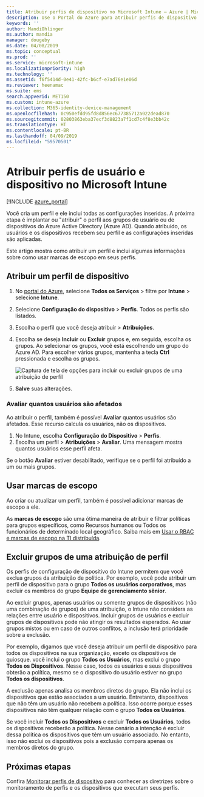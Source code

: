 ```yaml
---
title: Atribuir perfis de dispositivo no Microsoft Intune – Azure | Microsoft Docs
description: Use o Portal do Azure para atribuir perfis de dispositivo e políticas a usuários e a dispositivos. Saiba como excluir grupos de uma atribuição de perfil no Microsoft Intune.
keywords: ''
author: MandiOhlinger
ms.author: mandia
manager: dougeby
ms.date: 04/08/2019
ms.topic: conceptual
ms.prod: ''
ms.service: microsoft-intune
ms.localizationpriority: high
ms.technology: ''
ms.assetid: f6f5414d-0e41-42fc-b6cf-e7ad76e1e06d
ms.reviewer: heenamac
ms.suite: ems
search.appverid: MET150
ms.custom: intune-azure
ms.collection: M365-identity-device-management
ms.openlocfilehash: 0c950efdd95fd8d856ec677385712a022dead870
ms.sourcegitcommit: 02803863eba37ecf3d8823a7f1cd7c4f8e3bb42c
ms.translationtype: HT
ms.contentlocale: pt-BR
ms.lasthandoff: 04/09/2019
ms.locfileid: "59570501"
---
```

# <a name="assign-user-and-device-profiles-in-microsoft-intune"></a>Atribuir perfis de usuário e dispositivo no Microsoft Intune

[!INCLUDE [azure_portal](./includes/azure_portal.md)]

Você cria um perfil e ele inclui todas as configurações inseridas. A próxima etapa é implantar ou "atribuir" o perfil aos grupos de usuário ou de dispositivos do Azure Active Directory (Azure AD). Quando atribuído, os usuários e os dispositivos recebem seu perfil e as configurações inseridas são aplicadas.

Este artigo mostra como atribuir um perfil e inclui algumas informações sobre como usar marcas de escopo em seus perfis.

## <a name="assign-a-device-profile"></a>Atribuir um perfil de dispositivo

1. No [portal do Azure](https://portal.azure.com), selecione **Todos os Serviços** > filtre por **Intune** > selecione **Intune**.
2. Selecione **Configuração do dispositivo** > **Perfis**. Todos os perfis são listados.
3. Escolha o perfil que você deseja atribuir > **Atribuições**.
4. Escolha se deseja **Incluir** ou **Excluir** grupos e, em seguida, escolha os grupos. Ao selecionar os grupos, você está escolhendo um grupo do Azure AD. Para escolher vários grupos, mantenha a tecla **Ctrl** pressionada e escolha os grupos.

    ![Captura de tela de opções para incluir ou excluir grupos de uma atribuição de perfil](./media/group-include-exclude.png)

5. **Salve** suas alterações.

### <a name="evaluate-how-many-users-are-targeted"></a>Avaliar quantos usuários são afetados

Ao atribuir o perfil, também é possível **Avaliar** quantos usuários são afetados. Esse recurso calcula os usuários, não os dispositivos.

1. No Intune, escolha **Configuração do Dispositivo** > **Perfis**.
2. Escolha um perfil > **Atribuições** > **Avaliar**. Uma mensagem mostra quantos usuários esse perfil afeta.

Se o botão **Avaliar** estiver desabilitado, verifique se o perfil foi atribuído a um ou mais grupos.


## <a name="use-scope-tags"></a>Usar marcas de escopo

Ao criar ou atualizar um perfil, também é possível adicionar marcas de escopo a ele.

As **marcas de escopo** são uma ótima maneira de atribuir e filtrar políticas para grupos específicos, como Recursos humanos ou Todos os funcionários de determinado local geográfico. Saiba mais em [Usar o RBAC e marcas de escopo na TI distribuída](scope-tags.md).

## <a name="exclude-groups-from-a-profile-assignment"></a>Excluir grupos de uma atribuição de perfil

Os perfis de configuração de dispositivo do Intune permitem que você exclua grupos da atribuição de política. Por exemplo, você pode atribuir um perfil de dispositivo para o grupo **Todos os usuários corporativos**, mas excluir os membros do grupo **Equipe de gerenciamento sênior**.

Ao excluir grupos, apenas usuários ou somente grupos de dispositivos (não uma combinação de grupos) de uma atribuição, o Intune não considera as relações entre usuário e dispositivos. Incluir grupos de usuários e excluir grupos de dispositivos pode não atingir os resultados esperados. Ao usar grupos mistos ou em caso de outros conflitos, a inclusão terá prioridade sobre a exclusão.

Por exemplo, digamos que você deseja atribuir um perfil de dispositivo para todos os dispositivos na sua organização, exceto os dispositivos de quiosque. você inclui o grupo **Todos os Usuários**, mas exclui o grupo **Todos os Dispositivos**. Nesse caso, todos os usuários e seus dispositivos obterão a política, mesmo se o dispositivo do usuário estiver no grupo **Todos os dispositivos**.

A exclusão apenas analisa os membros diretos do grupo. Ela não inclui os dispositivos que estão associados a um usuário. Entretanto, dispositivos que não têm um usuário não recebem a política. Isso ocorre porque esses dispositivos não têm qualquer relação com o grupo **Todos os Usuários**.

Se você incluir **Todos os Dispositivos** e excluir **Todos os Usuários**, todos os dispositivos receberão a política. Nesse cenário a intenção é excluir dessa política os dispositivos que têm um usuário associado. No entanto, isso não exclui os dispositivos pois a exclusão compara apenas os membros diretos do grupo.

## <a name="next-steps"></a>Próximas etapas

Confira [Monitorar perfis de dispositivo](device-profile-monitor.md) para conhecer as diretrizes sobre o monitoramento de perfis e os dispositivos que executam seus perfis.
